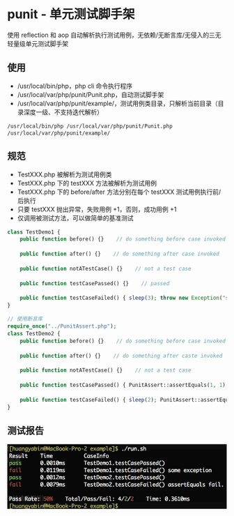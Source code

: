 # punit - 单元测试脚手架
使用 reflection 和 aop 自动解析执行测试用例，无依赖/无断言库/无侵入的三无轻量级单元测试脚手架

## 使用
- /usr/local/bin/php，php cli 命令执行程序
- /usr/local/var/php/punit/Punit.php，自动测试脚手架
- /usr/local/var/php/punit/example/，测试用例类目录，只解析当前目录（目录深度一级、不支持迭代解析）
```shell
/usr/local/bin/php /usr/local/var/php/punit/Punit.php /usr/local/var/php/punit/example/
```

## 规范
- TestXXX.php 被解析为测试用例类
- TestXXX.php 下的 testXXX 方法被解析为测试用例
- TestXXX.php 下的 before/after 方法分别在每个 testXXX 测试用例执行前/后执行
- 只要 testXXX 抛出异常，失败用例 +1，否则，成功用例 +1
- 仅调用被测试方法，可以做简单的基准测试
```php
class TestDemo1 {
    public function before() {}    // do something before case invoked

    public function after() {}    // do something after case invoked

    public function notATestCase() {}    // not a test case
    
    public function testCasePassed() {}    // passed

    public function testCaseFailed() { sleep(3); throw new Exception("some exception."); }    // failed
}
```
```php
// 使用断言库
require_once("../PunitAssert.php");
class TestDemo2 {
    public function before() {}    // do something before case invoked

    public function after() {}    // do something after caste invoked

    public function notATestCase() {}    // not a test case
    
    public function testCasePassed() { PunitAssert::assertEquals(1, 1); }    // passed

    public function testCaseFailed() { sleep(2); PunitAssert::assertEquals(1, 2); }    // failed
}

```

## 测试报告
![测试报告](https://github.com/goindow/punit/blob/master/example/report.png)